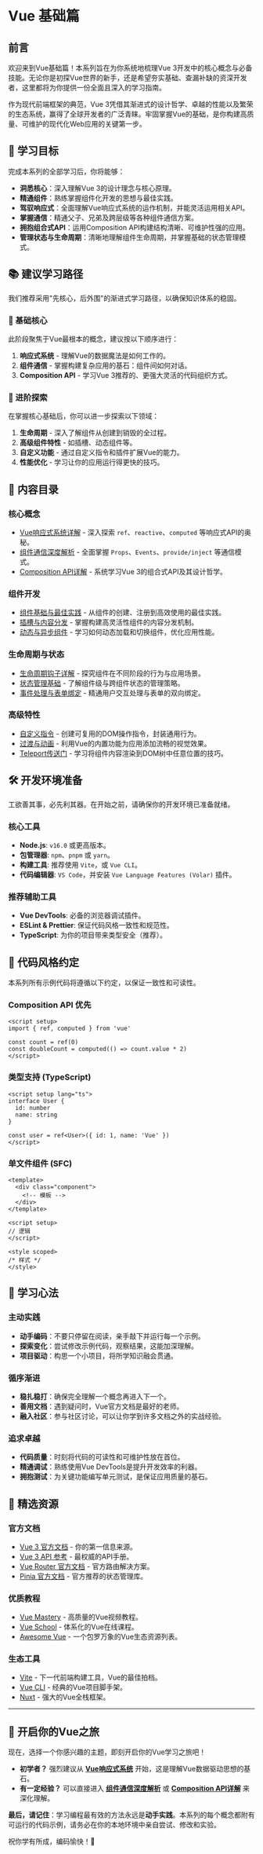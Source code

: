 # Vue 基础篇

## 前言

欢迎来到Vue基础篇！本系列旨在为你系统地梳理Vue 3开发中的核心概念与必备技能。无论你是初探Vue世界的新手，还是希望夯实基础、查漏补缺的资深开发者，这里都将为你提供一份全面且深入的学习指南。

作为现代前端框架的典范，Vue 3凭借其渐进式的设计哲学、卓越的性能以及繁荣的生态系统，赢得了全球开发者的广泛青睐。牢固掌握Vue的基础，是你构建高质量、可维护的现代化Web应用的关键第一步。

## 🎯 学习目标

完成本系列的全部学习后，你将能够：

-   **洞悉核心**：深入理解Vue 3的设计理念与核心原理。
-   **精通组件**：熟练掌握组件化开发的思想与最佳实践。
-   **驾驭响应式**：全面理解Vue响应式系统的运作机制，并能灵活运用相关API。
-   **掌握通信**：精通父子、兄弟及跨层级等各种组件通信方案。
-   **拥抱组合式API**：运用Composition API构建结构清晰、可维护性强的应用。
-   **管理状态与生命周期**：清晰地理解组件生命周期，并掌握基础的状态管理模式。

## 📚 建议学习路径

我们推荐采用"先核心，后外围"的渐进式学习路径，以确保知识体系的稳固。

### 🔰 基础核心

此阶段聚焦于Vue最根本的概念，建议按以下顺序进行：

1.  **响应式系统** - 理解Vue的数据魔法是如何工作的。
2.  **组件通信** - 掌握构建复杂应用的基石：组件间如何对话。
3.  **Composition API** - 学习Vue 3推荐的、更强大灵活的代码组织方式。

### 🚀 进阶探索

在掌握核心基础后，你可以进一步探索以下领域：

1.  **生命周期** - 深入了解组件从创建到销毁的全过程。
2.  **高级组件特性** - 如插槽、动态组件等。
3.  **自定义功能** - 通过自定义指令和插件扩展Vue的能力。
4.  **性能优化** - 学习让你的应用运行得更快的技巧。

## 📖 内容目录

### 核心概念
- [Vue响应式系统详解](./reactivity.md) - 深入探索 `ref`、`reactive`、`computed` 等响应式API的奥秘。
- [组件通信深度解析](./component-communication.md) - 全面掌握 `Props`、`Events`、`provide/inject` 等通信模式。
- [Composition API详解](./composition-api.md) - 系统学习Vue 3的组合式API及其设计哲学。

### 组件开发
- [组件基础与最佳实践](./components.md) - 从组件的创建、注册到高效使用的最佳实践。
- [插槽与内容分发](./slots.md) - 掌握构建高灵活性组件的内容分发机制。
- [动态与异步组件](./dynamic-components.md) - 学习如何动态加载和切换组件，优化应用性能。

### 生命周期与状态
- [生命周期钩子详解](./lifecycle.md) - 探究组件在不同阶段的行为与应用场景。
- [状态管理基础](./state-management.md) - 了解组件级与跨组件状态的管理策略。
- [事件处理与表单绑定](./events-forms.md) - 精通用户交互处理与表单的双向绑定。

### 高级特性
- [自定义指令](./directives.md) - 创建可复用的DOM操作指令，封装通用行为。
- [过渡与动画](./transitions.md) - 利用Vue的内置功能为应用添加流畅的视觉效果。
- [Teleport传送门](./teleport.md) - 学习将组件内容渲染到DOM树中任意位置的技巧。

## 🛠️ 开发环境准备

工欲善其事，必先利其器。在开始之前，请确保你的开发环境已准备就绪。

### 核心工具
- **Node.js**: `v16.0` 或更高版本。
- **包管理器**: `npm`、`pnpm` 或 `yarn`。
- **构建工具**: 推荐使用 `Vite`，或 `Vue CLI`。
- **代码编辑器**: `VS Code`，并安装 `Vue Language Features (Volar)` 插件。

### 推荐辅助工具
- **Vue DevTools**: 必备的浏览器调试插件。
- **ESLint & Prettier**: 保证代码风格一致性和规范性。
- **TypeScript**: 为你的项目带来类型安全（推荐）。

## 🎨 代码风格约定

本系列所有示例代码将遵循以下约定，以保证一致性和可读性。

### Composition API 优先
```vue
<script setup>
import { ref, computed } from 'vue'

const count = ref(0)
const doubleCount = computed(() => count.value * 2)
</script>
```

### 类型支持 (TypeScript)
```vue
<script setup lang="ts">
interface User {
  id: number
  name: string
}

const user = ref<User>({ id: 1, name: 'Vue' })
</script>
```

### 单文件组件 (SFC)
```vue
<template>
  <div class="component">
    <!-- 模板 -->
  </div>
</template>

<script setup>
// 逻辑
</script>

<style scoped>
/* 样式 */
</style>
```

## 📝 学习心法

### 主动实践
- **动手编码**：不要只停留在阅读，亲手敲下并运行每一个示例。
- **探索变化**：尝试修改示例代码，观察结果，这能加深理解。
- **项目驱动**：构思一个小项目，将所学知识融会贯通。

### 循序渐进
- **稳扎稳打**：确保完全理解一个概念再进入下一个。
- **善用文档**：遇到疑问时，Vue官方文档是最好的老师。
- **融入社区**：参与社区讨论，可以让你学到许多文档之外的实战经验。

### 追求卓越
- **代码质量**：时刻将代码的可读性和可维护性放在首位。
- **精通调试**：熟练使用Vue DevTools是提升开发效率的利器。
- **拥抱测试**：为关键功能编写单元测试，是保证应用质量的基石。

## 🔗 精选资源

### 官方文档
- [Vue 3 官方文档](https://cn.vuejs.org/) - 你的第一信息来源。
- [Vue 3 API 参考](https://cn.vuejs.org/api/) - 最权威的API手册。
- [Vue Router 官方文档](https://router.vuejs.org/zh/) - 官方路由解决方案。
- [Pinia 官方文档](https://pinia.vuejs.org/zh/) - 官方推荐的状态管理库。

### 优质教程
- [Vue Mastery](https://www.vuemastery.com/) - 高质量的Vue视频教程。
- [Vue School](https://vueschool.io/) - 体系化的Vue在线课程。
- [Awesome Vue](https://github.com/vuejs/awesome-vue) - 一个包罗万象的Vue生态资源列表。

### 生态工具
- [Vite](https://cn.vitejs.dev/) - 下一代前端构建工具，Vue的最佳拍档。
- [Vue CLI](https://cli.vuejs.org/zh/) - 经典的Vue项目脚手架。
- [Nuxt](https://nuxt.com/) - 强大的Vue全栈框架。

---

## 🚀 开启你的Vue之旅

现在，选择一个你感兴趣的主题，即刻开启你的Vue学习之旅吧！

-   **初学者？** 强烈建议从 **[Vue响应式系统](./reactivity.md)** 开始，这是理解Vue数据驱动思想的基石。
-   **有一定经验？** 可以直接进入 **[组件通信深度解析](./component-communication.md)** 或 **[Composition API详解](./composition-api.md)** 来深化理解。

**最后，请记住**：学习编程最有效的方法永远是**动手实践**。本系列的每个概念都附有可运行的代码示例，请务必在你的本地环境中亲自尝试、修改和实验。

祝你学有所成，编码愉快！🎉